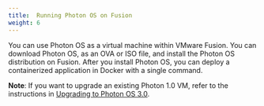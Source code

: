 ```yaml
---
title:  Running Photon OS on Fusion
weight: 6
---
```


You can use Photon OS as a virtual machine within VMware Fusion. You can download Photon OS, as an OVA or ISO file, and install the Photon OS distribution on Fusion. After you install Photon OS, you can deploy a containerized application in Docker with a single command.

**Note**: If you want to upgrade an existing Photon 1.0 VM, refer to the instructions in [Upgrading to Photon OS 3.0](../upgrading-to-photon-os-3.md). 

